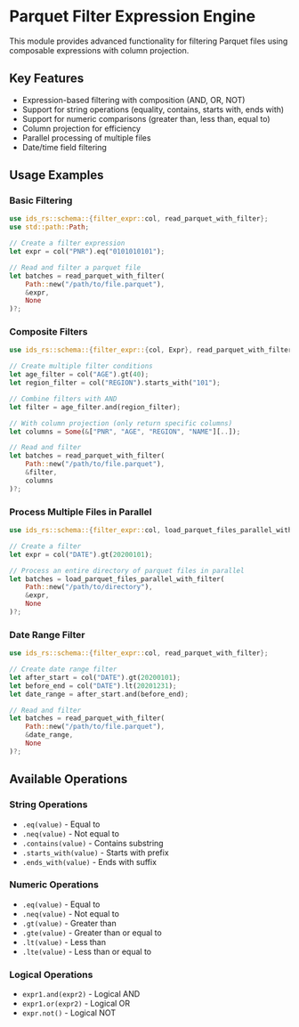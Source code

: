 # Parquet Filter Expression Engine

This module provides advanced functionality for filtering Parquet files using composable expressions with column projection.

## Key Features

- Expression-based filtering with composition (AND, OR, NOT)
- Support for string operations (equality, contains, starts with, ends with)
- Support for numeric comparisons (greater than, less than, equal to)
- Column projection for efficiency
- Parallel processing of multiple files
- Date/time field filtering

## Usage Examples

### Basic Filtering

```rust
use ids_rs::schema::{filter_expr::col, read_parquet_with_filter};
use std::path::Path;

// Create a filter expression
let expr = col("PNR").eq("0101010101");

// Read and filter a parquet file
let batches = read_parquet_with_filter(
    Path::new("/path/to/file.parquet"), 
    &expr, 
    None
)?;
```

### Composite Filters

```rust
use ids_rs::schema::{filter_expr::{col, Expr}, read_parquet_with_filter};

// Create multiple filter conditions
let age_filter = col("AGE").gt(40);
let region_filter = col("REGION").starts_with("101");

// Combine filters with AND
let filter = age_filter.and(region_filter);

// With column projection (only return specific columns)
let columns = Some(&["PNR", "AGE", "REGION", "NAME"][..]);

// Read and filter
let batches = read_parquet_with_filter(
    Path::new("/path/to/file.parquet"), 
    &filter, 
    columns
)?;
```

### Process Multiple Files in Parallel

```rust
use ids_rs::schema::{filter_expr::col, load_parquet_files_parallel_with_filter};

// Create a filter
let expr = col("DATE").gt(20200101);

// Process an entire directory of parquet files in parallel
let batches = load_parquet_files_parallel_with_filter(
    Path::new("/path/to/directory"), 
    &expr, 
    None
)?;
```

### Date Range Filter

```rust
use ids_rs::schema::{filter_expr::col, read_parquet_with_filter};

// Create date range filter
let after_start = col("DATE").gt(20200101);
let before_end = col("DATE").lt(20201231);
let date_range = after_start.and(before_end);

// Read and filter
let batches = read_parquet_with_filter(
    Path::new("/path/to/file.parquet"), 
    &date_range, 
    None
)?;
```

## Available Operations

### String Operations

- `.eq(value)` - Equal to
- `.neq(value)` - Not equal to
- `.contains(value)` - Contains substring
- `.starts_with(value)` - Starts with prefix
- `.ends_with(value)` - Ends with suffix

### Numeric Operations

- `.eq(value)` - Equal to
- `.neq(value)` - Not equal to
- `.gt(value)` - Greater than
- `.gte(value)` - Greater than or equal to
- `.lt(value)` - Less than
- `.lte(value)` - Less than or equal to

### Logical Operations

- `expr1.and(expr2)` - Logical AND
- `expr1.or(expr2)` - Logical OR
- `expr.not()` - Logical NOT